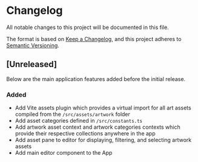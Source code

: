 ﻿# Changelog
All notable changes to this project will be documented in this file.

The format is based on [Keep a Changelog](https://keepachangelog.com/en/1.0.0/),
and this project adheres to [Semantic Versioning](https://semver.org/spec/v2.0.0.html).

## [Unreleased]

Below are the main application features added before the initial release.

### Added
- Add Vite assets plugin which provides a virtual import for all art assets compiled from the `/src/assets/artwork` folder
- Add asset categories defined in `/src/constants.ts`
- Add artwork asset context and artwork categories contexts which provide their respective collections anywhere in the app
- Add asset pane to editor for displaying, filtering, and selecting artwork assets
- Add main editor component to the App
